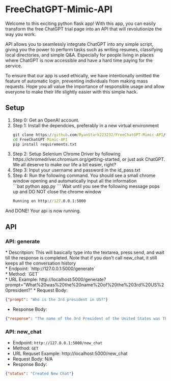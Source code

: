 <h1> FreeChatGPT-Mimic-API </h1>

Welcome to this exciting python flask app! With this app, you can easily transform the free ChatGPT trial page into an API that will revolutionize the way you work.

API allows you to seamlessly integrate ChatGPT into any simple script, giving you the power to perform tasks such as writing resumes, classifying local directories, and simple Q&A.
Especially for people living in places where ChatGPT is now accessible and have a hard time paying for the service. 

To ensure that our app is used ethically, we have intentionally omitted the feature of automatic login, preventing individuals from making mass requests. 
Hope you all value the importance of responsible usage and allow everyone to make their life slightly easier with this simple hack.

<h2> Setup </h2>

<ol>
<li>Step 0: Get an OpenAI account.</li>
<li>Step 1: Install the dependcies, preferably in a new virtual environment

</li>

   ```bat
   git clone https://github.com/RyanStark223232/FreeChatGPT-Mimic-API/
   cd FreeChatGPT-Mimic-API
   pip install requirements.txt
   ```
   
<li>Step 2: Setup Selenium Chrome Driver by following https://chromedriver.chromium.org/getting-started, or just ask ChatGPT. 
We all deserve to make our life a bit easier, right?</li>
<li>Step 3: Input your username and password in the id_pass.txt </li>
<li>Step 4: Run the following command. You should see a small chrome window opening and automatically input all the information </li>
   ```bat
   python app.py
   ```
Wait until you see the following message pops up and DO NOT close the chrome window

```bat
Running on http://127.0.0.1:5000
```
   
</ol>

And DONE! Your api is now running.

<h2>API</h2>

<h3>API: generate</h3>
* Descritpion: This will basically type into the textarea, press send, and wait till the response is completed. Note that if you don't call new_chat, 
it still keeps all the conversation history <br />
* Endpoint: `http://127.0.0.1:5000/generate` <br />
* Method: `GET` <br />
* URL Example: http://localhost:5000/generate?prompt="What%20was%20the%20name%20of%20the%203rd%20US%20president?"
* Request Body:

```json
{"prompt": "Who is the 3rd president in US?"} 
```

* Response Body:

```json
{"response": "The name of the 3rd President of the United States was Thomas Jefferson. He served as the President from 1801 to 1809, after being elected in the 1800 presidential election. Jefferson was one of the Founding Fathers of the United States, and is known for his role in drafting the Declaration of Independence."}
```

<h3>API: new_chat</h3>

* Endpoint: `http://127.0.0.1:5000/new_chat` <br />
* Method: `GET` <br />
* URL Requset Example: http://localhost:5000/new_chat
* Request Body: N/A <br />
* Response Body:

```json
{"status": "Created New Chat"}
```
